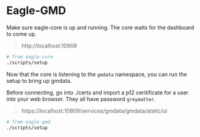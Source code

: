 # Eagle-GMD

Make sure eagle-core is up and running.
The core waits for the dashboard to come up.

> http://localhost:10908

```sh
# from eagle-core
./scripts/setup
```

Now that the core is listening to the `gmdata` namespace,
you can run the setup to bring up gmdata.

Before connecting, go into ./certs and import a p12 ceritificate
for a user into your web browser. They all have password `greymatter`.

> https://localhost:10809/services/gmdata/gmdata/static/ui

```sh
# from eagle-gmd
./scripts/setup
```


